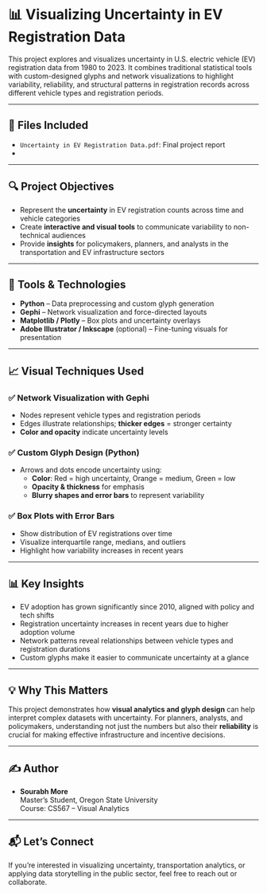 # 📊 Visualizing Uncertainty in EV Registration Data

This project explores and visualizes uncertainty in U.S. electric vehicle (EV) registration data from 1980 to 2023. It combines traditional statistical tools with custom-designed glyphs and network visualizations to highlight variability, reliability, and structural patterns in registration records across different vehicle types and registration periods.

---

## 📁 Files Included

- `Uncertainty in EV Registration Data.pdf`: Final project report
- 
---

## 🔍 Project Objectives

- Represent the **uncertainty** in EV registration counts across time and vehicle categories
- Create **interactive and visual tools** to communicate variability to non-technical audiences
- Provide **insights** for policymakers, planners, and analysts in the transportation and EV infrastructure sectors

---

## 🔧 Tools & Technologies

- **Python** – Data preprocessing and custom glyph generation
- **Gephi** – Network visualization and force-directed layouts
- **Matplotlib / Plotly** – Box plots and uncertainty overlays
- **Adobe Illustrator / Inkscape** (optional) – Fine-tuning visuals for presentation

---

## 📈 Visual Techniques Used

### ✅ Network Visualization with Gephi

- Nodes represent vehicle types and registration periods
- Edges illustrate relationships; **thicker edges** = stronger certainty
- **Color and opacity** indicate uncertainty levels

### ✅ Custom Glyph Design (Python)

- Arrows and dots encode uncertainty using:
  - **Color**: Red = high uncertainty, Orange = medium, Green = low
  - **Opacity & thickness** for emphasis
  - **Blurry shapes and error bars** to represent variability

### ✅ Box Plots with Error Bars

- Show distribution of EV registrations over time
- Visualize interquartile range, medians, and outliers
- Highlight how variability increases in recent years

---

## 📊 Key Insights

- EV adoption has grown significantly since 2010, aligned with policy and tech shifts
- Registration uncertainty increases in recent years due to higher adoption volume
- Network patterns reveal relationships between vehicle types and registration durations
- Custom glyphs make it easier to communicate uncertainty at a glance

---

## 💡 Why This Matters

This project demonstrates how **visual analytics and glyph design** can help interpret complex datasets with uncertainty. For planners, analysts, and policymakers, understanding not just the numbers but also their **reliability** is crucial for making effective infrastructure and incentive decisions.

---

## ✍️ Author

- **Sourabh More**  
  Master’s Student, Oregon State University  
  Course: CS567 – Visual Analytics  

---

## 📬 Let’s Connect

If you’re interested in visualizing uncertainty, transportation analytics, or applying data storytelling in the public sector, feel free to reach out or collaborate.


